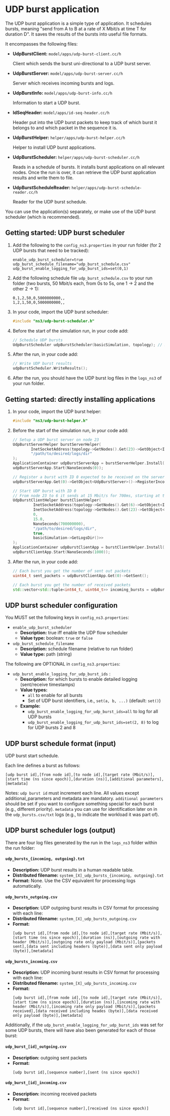 # UDP burst application

The UDP burst application is a simple type of application.
It schedules bursts, meaning "send from A to B at a rate of
X Mbit/s at time T for duration D". It saves the results of
the bursts into useful file formats.

It encompasses the following files:

* **UdpBurstClient:** `model/apps/udp-burst-client.cc/h` 

  Client which sends the burst uni-directional to a UDP burst server.
  
* **UdpBurstServer:** `model/apps/udp-burst-server.cc/h` 

  Server which receives incoming bursts and logs.
  
* **UdpBurstInfo:** `model/apps/udp-burst-info.cc/h`

  Information to start a UDP burst.
  
* **IdSeqHeader:** `model/apps/id-seq-header.cc/h`

  Header put into the UDP burst packets to keep track of which burst
  it belongs to and which packet in the sequence it is.
  
* **UdpBurstHelper:** `helper/apps/udp-burst-helper.cc/h`

  Helper to install UDP burst applications.
  
* **UdpBurstScheduler:** `helper/apps/udp-burst-scheduler.cc/h`
  
  Reads in a schedule of bursts. It installs burst applications on
  all relevant nodes. Once the run is over, it can retrieve the UDP
  burst application results and write them to file. 
  
* **UdpBurstScheduleReader:** `helper/apps/udp-burst-schedule-reader.cc/h`
  
  Reader for the UDP burst schedule.

You can use the application(s) separately, or make use of the UDP burst
scheduler (which is recommended).


## Getting started: UDP burst scheduler

1. Add the following to the `config_ns3.properties` in your run folder (for 2
   UDP bursts that need to be tracked):

   ```
   enable_udp_burst_scheduler=true
   udp_burst_schedule_filename="udp_burst_schedule.csv"
   udp_burst_enable_logging_for_udp_burst_ids=set(0,1)
   ```

2. Add the following schedule file `udp_burst_schedule.csv` to your run folder
   (two bursts, 50 Mbit/s each, from 0s to 5s, one 1 -> 2 and the other 2 -> 1):

   ```
   0,1,2,50,0,5000000000,,
   1,2,1,50,0,5000000000,,
   ```

3. In your code, import the UDP burst scheduler:

   ```c++
   #include "ns3/udp-burst-scheduler.h"
   ```

3. Before the start of the simulation run, in your code add:

    ```c++
    // Schedule UDP bursts
    UdpBurstScheduler udpBurstScheduler(basicSimulation, topology); // Requires enable_udp_burst_scheduler=true
    ```
   
4. After the run, in your code add:

    ```c++
    // Write UDP burst results
    udpBurstScheduler.WriteResults();
    ```

5. After the run, you should have the UDP burst log files in the `logs_ns3` of your run folder.


## Getting started: directly installing applications

1. In your code, import the UDP burst helper:

   ```c++
   #include "ns3/udp-burst-helper.h"
   ```
   
2. Before the start of the simulation run, in your code add:

   ```c++
   // Setup a UDP burst server on node 23
   UdpBurstServerHelper burstServerHelper(
           InetSocketAddress(topology->GetNodes().Get(23)->GetObject<Ipv4>()->GetAddress(1, 0).GetLocal(), 1029),
           "/path/to/desired/logs/dir"
   );
   ApplicationContainer udpBurstServerApp = burstServerHelper.Install(topology->GetNodes().Get(23));
   udpBurstServerApp.Start(NanoSeconds(0));
   
   // Register a burst with ID 0 expected to be received on the server
   udpBurstServerApp.Get(0)->GetObject<UdpBurstServer>()->RegisterIncomingBurst(0, true);
   
   // Start UDP burst with ID 0 
   // From node 23 to 6 it sends at 15 Mbit/s for 700ms, starting at t=1 microsecond
   UdpBurstClientHelper burstClientHelper(
            InetSocketAddress(topology->GetNodes().Get(6)->GetObject<Ipv4>()->GetAddress(1, 0).GetLocal(), 0),
            InetSocketAddress(topology->GetNodes().Get(23)->GetObject<Ipv4>()->GetAddress(1, 0).GetLocal(), 1029),
            0,
            15.0,
            NanoSeconds(700000000),
            "/path/to/desired/logs/dir",
            true,
            basicSimulation->GetLogsDir()>>
   );
   ApplicationContainer udpBurstClientApp = burstClientHelper.Install(topology->GetNodes().Get(23));
   udpBurstClientApp.Start(NanoSeconds(1000));
   ```

3. After the run, in your code add:

   ```c++
   // Each burst you get the number of sent out packets
   uint64_t sent_packets = udpBurstClientApp.Get(0)->GetSent();
   
   // Each burst you get the number of received packets
   std::vector<std::tuple<int64_t, uint64_t>> incoming_bursts = udpBurstServerApp.Get(0)->GetIncomingBurstsInformation();
   ```


## UDP burst scheduler configuration

You MUST set the following keys in `config_ns3.properties`:

* `enable_udp_burst_scheduler`
  - **Description:** true iff enable the UDP flow scheduler
  - **Value type:** boolean: `true` or `false`
* `udp_burst_schedule_filename`
  - **Description:** schedule filename (relative to run folder)
  - **Value type:** path (string)

The following are OPTIONAL in `config_ns3.properties`:

* `udp_burst_enable_logging_for_udp_burst_ids` : 
  - **Description:** for which bursts to enable detailed logging (sent/receive timestamps)
  - **Value types:** 
    - `all` to enable for all bursts
    - Set of UDP burst identifiers, i.e., `set(a, b, ...)` (default: `set()`)
  - **Example:**
    - `udp_burst_enable_logging_for_udp_burst_ids=all` to log for all UDP bursts
    - `udp_burst_enable_logging_for_udp_burst_ids=set(2, 8)` to log for UDP bursts 2 and 8
    
## UDP burst schedule format (input)

UDP burst start schedule. 

Each line defines a burst as follows:

```
[udp burst id],[from node id],[to node id],[target rate (Mbit/s)],[start time (ns since epoch)],[duration (ns)],[additional parameters],[metadata]
```

Notes: `udp burst id` must increment each line. All values except additional_parameters
and metadata are mandatory. `additional parameters` should be set if you want to configure
something special for each burst (e.g., different priority). `metadata` you can use for
identification later on in the `udp_bursts.csv/txt` logs (e.g., to indicate the workload
it was part of).

## UDP burst scheduler logs (output)

There are four log files generated by the run in the `logs_ns3` folder within the run folder:

#### `udp_bursts_{incoming, outgoing}.txt`

- **Description:** UDP burst results in a human readable table.
- **Distributed filename:** `system_[X]_udp_bursts_{incoming, outgoing}.txt`
- **Format:** None. Use the CSV equivalent for processing logs automatically.

#### `udp_bursts_outgoing.csv`

- **Description:** UDP outgoing burst results in CSV format for processing with each line:
- **Distributed filename:** `system_[X]_udp_bursts_outgoing.csv`
- **Format:** 
   ```
   [udp burst id],[from node id],[to node id],[target rate (Mbit/s)],[start time (ns since epoch)],[duration (ns)],[outgoing rate with header (Mbit/s)],[outgoing rate only payload (Mbit/s)],[packets sent],[data sent including headers (byte)],[data sent only payload (byte)],[metadata]
   ```
  
#### `udp_bursts_incoming.csv`

- **Description:** UDP incoming burst results in CSV format for processing with each line:
- **Distributed filename:** `system_[X]_udp_bursts_incoming.csv`
- **Format:** 
   ```
   [udp burst id],[from node id],[to node id],[target rate (Mbit/s)],[start time (ns since epoch)],[duration (ns)],[incoming rate with header (Mbit/s)],[incoming rate only payload (Mbit/s)],[packets received],[data received including heades (byte)],[data received only payload (byte)],[metadata]
   ```
  
Additionally, if the `udp_burst_enable_logging_for_udp_burst_ids` was set for some UDP bursts,
there will have also been generated for each of those burst:

#### `udp_burst_[id]_outgoing.csv`

- **Description:** outgoing sent packets
- **Format:** 
  ```
  [udp burst id],[sequence number],[sent (ns since epoch)]
  ```

#### `udp_burst_[id]_incoming.csv`

 - **Description:** incoming received packets
- **Format:** 
  ```
  [udp burst id],[sequence number],[received (ns since epoch)]
  ```
